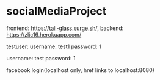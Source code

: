 # socialMediaProject

frontend: https://tall-glass.surge.sh/, backend: https://zlic16.herokuapp.com/

testuser: username: test1 password: 1

username: test password: 1

facebook login(localhost only, href links to localhost:8080)
